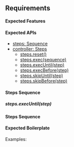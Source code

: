 ## Requirements

#### Expected Features 



#### Expected APIs
- [steps: Sequence](#steps-sequence)
- [controller: Steps](#controller-steps)
  * [steps.reset()](#steps-reset)
  * [steps.exec(sequence)](#steps-exec)
  * [steps.execUntil(step)](#steps-execUntil)
  * [steps.execBefore(step)](#steps-execBefore)
  * [steps.skipUntil(step)](#steps-skipUntil)
  * [steps.skipBefore(step)](#steps-skipBefore)


#### Steps Sequence

##### steps.execUntil(step)

#### Steps Sequence

#### Expected Boilerplate

Examples: 

```javascript

```